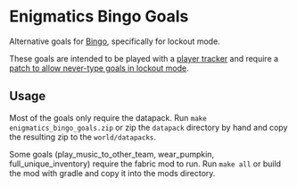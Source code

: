 # Enigmatics Bingo Goals

Alternative goals for [Bingo](https://modrinth.com/mod/bingo-mod), specifically for lockout mode.

These goals are intended to be played with a [player tracker](https://modrinth.com/mod/playertracker/) and require a [patch to allow never-type goals in lockout mode](https://github.com/Gaming32/bingo/pull/13).

## Usage

Most of the goals only require the datapack. Run `make enigmatics_bingo_goals.zip` or zip the `datapack` directory by hand and copy the resulting zip to the `world/datapacks`.

Some goals (play_music_to_other_team, wear_pumpkin, full_unique_inventory) require the fabric mod to run. Run `make all` or build the mod with gradle and copy it into the mods directory.
